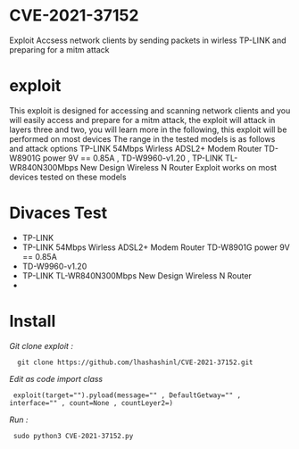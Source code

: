 # CVE-2021-37152

Exploit Accsess network clients by sending packets in wirless TP-LINK and preparing for a mitm attack

# exploit

This exploit is designed for accessing and scanning network clients
and you will easily access and prepare for a mitm attack,
the exploit will attack in layers three and two, you will learn more
in the following, this exploit will be performed on most devices The range
in the tested models is as follows and attack options 
TP-LINK 54Mbps Wirless ADSL2+ Modem Router TD-W8901G power 9V == 0.85A ,
TD-W9960-v1.20 , TP-LINK TL-WR840N300Mbps New Design Wireless N Router
Exploit works on most devices tested on these models

# Divaces Test

- TP-LINK
- TP-LINK 54Mbps Wirless ADSL2+ Modem Router TD-W8901G power 9V == 0.85A 
- TD-W9960-v1.20
- TP-LINK TL-WR840N300Mbps New Design Wireless N Router
- 
# Install

*Git clone exploit :*
```
  git clone https://github.com/lhashashinl/CVE-2021-37152.git
 ```
 *Edit as code import class*
 ```
  exploit(target="").pyload(message="" , DefaultGetway="" , interface="" , count=None , countLeyer2=)
 ```
 *Run :*
 ```
  sudo python3 CVE-2021-37152.py
 ```
